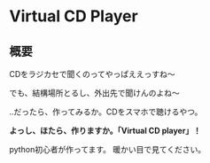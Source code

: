 # Virtual CD Player
## 概要
CDをラジカセで聞くのってやっぱええっすね〜</p>
でも、結構場所とるし、外出先で聞けんのよね〜</p>
..だったら、作ってみるか。CDをスマホで聴けるやつ。</p>
**よっし、ほたら、作りますか。「Virtual CD player」！**

python初心者が作ってます。
暖かい目で見てください。
